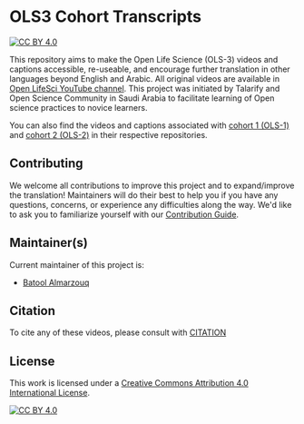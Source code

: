 # OLS3 Cohort Transcripts

[![CC BY 4.0][cc-by-shield]][cc-by]

This repository aims to make the Open Life Science (OLS-3) videos and captions accessible, re-useable, and encourage further translation in other languages beyond English and Arabic. All original videos are available in [Open LifeSci YouTube channel](https://www.youtube.com/channel/UCs12-ZgnDJOWIWN3Vo1XHXA). This project was initiated by Talarify and Open Science Community in Saudi Arabia to facilitate learning of Open science practices to novice learners.

You can also find the videos and captions associated with [cohort 1 (OLS-1)](https://github.com/open-life-science/ols1-cohort-talks-and-transcripts) and [cohort 2 (OLS-2)](https://github.com/open-life-science/ols2-cohort-talks-and-transcripts) in their respective repositories.

## Contributing

We welcome all contributions to improve this project and to expand/improve the translation! Maintainers will do their best to help you if you have any
questions, concerns, or experience any difficulties along the way. We'd like to ask you to familiarize yourself with our [Contribution Guide](CONTRIBUTING.md).

## Maintainer(s)

Current maintainer of this project is:

* [Batool Almarzouq](https://github.com/BatoolMM)

## Citation

To cite any of these videos, please consult with [CITATION](CITATION)

## License

This work is licensed under a
[Creative Commons Attribution 4.0 International License][cc-by].

[![CC BY 4.0][cc-by-image]][cc-by]

[cc-by]: http://creativecommons.org/licenses/by/4.0/
[cc-by-image]: https://i.creativecommons.org/l/by/4.0/88x31.png
[cc-by-shield]: https://img.shields.io/badge/License-CC%20BY%204.0-lightgrey.svg
